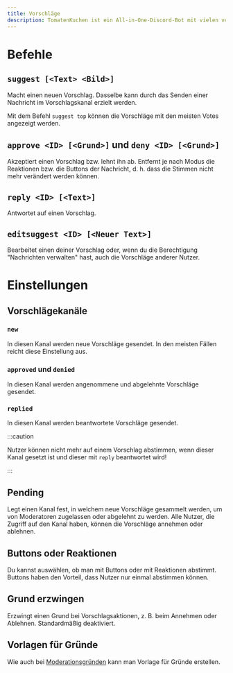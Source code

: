 ```yaml
---
title: Vorschläge
description: TomatenKuchen ist ein All-in-One-Discord-Bot mit vielen verschiedenen Funktionen. Gibt Hinweise zur Verwendung des Vorschlagssystems
---
```


# Befehle

## `suggest [<Text> <Bild>]`

Macht einen neuen Vorschlag. Dasselbe kann durch das Senden einer Nachricht im Vorschlagskanal erzielt werden.

Mit dem Befehl `suggest top` können die Vorschläge mit den meisten Votes angezeigt werden.

## `approve <ID> [<Grund>]` und `deny <ID> [<Grund>]`

Akzeptiert einen Vorschlag bzw. lehnt ihn ab. Entfernt je nach Modus die Reaktionen bzw. die Buttons der Nachricht, d. h. dass die Stimmen nicht mehr verändert werden können.

## `reply <ID> [<Text>]`

Antwortet auf einen Vorschlag.

## `editsuggest <ID> [<Neuer Text>]`

Bearbeitet einen deiner Vorschlag oder, wenn du die Berechtigung "Nachrichten verwalten" hast, auch die Vorschläge anderer Nutzer.

# Einstellungen

## Vorschlägekanäle

### `new`

In diesen Kanal werden neue Vorschläge gesendet. In den meisten Fällen reicht diese Einstellung aus.

### `approved` und `denied`

In diesen Kanal werden angenommene und abgelehnte Vorschläge gesendet.

### `replied`

In diesen Kanal werden beantwortete Vorschläge gesendet.

:::caution

Nutzer können nicht mehr auf einem Vorschlag abstimmen, wenn dieser Kanal gesetzt ist und dieser mit `reply` beantwortet wird!

:::

## Pending

Legt einen Kanal fest, in welchem neue Vorschläge gesammelt werden, um von Moderatoren zugelassen oder abgelehnt zu werden. Alle Nutzer, die Zugriff auf den Kanal haben, können die Vorschläge annehmen oder ablehnen.

## Buttons oder Reaktionen

Du kannst auswählen, ob man mit Buttons oder mit Reaktionen abstimmt. Buttons haben den Vorteil, dass Nutzer nur einmal abstimmen können.

## Grund erzwingen

Erzwingt einen Grund bei Vorschlagsaktionen, z. B. beim Annehmen oder Ablehnen. Standardmäßig deaktiviert.

## Vorlagen für Gründe

Wie auch bei [Moderationsgründen](./moderation) kann man Vorlage für Gründe erstellen.
